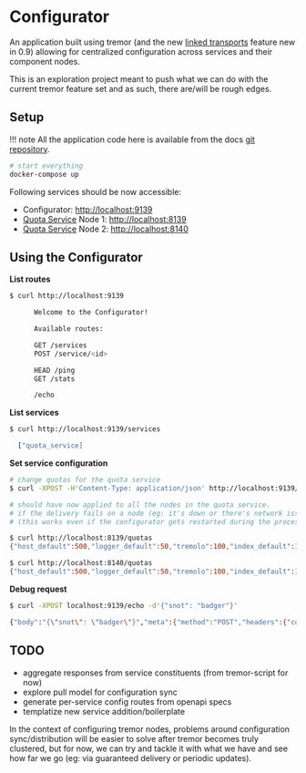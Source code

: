 # Configurator

An application built using tremor (and the new [linked transports](../../../operations/linked-transports.md) feature new in 0.9) allowing for centralized configuration across services and their component nodes.

This is an exploration project meant to push what we can do with the current tremor feature set and as such, there are/will be rough edges.

## Setup

!!! note
    All the application code here is available from the docs [git repository](https://github.com/tremor-rs/tremor-www-docs/tree/main/docs/workshop/examples/37_configurator).

```sh
# start everything
docker-compose up
```

Following services should be now accessible:

* Configurator: [http://localhost:9139](http://localhost:9139)
* [Quota Service](../36_quota_service/README.md) Node 1: [http://localhost:8139](http://localhost:8139)
* [Quota Service](../36_quota_service/README.md) Node 2: [http://localhost:8140](http://localhost:8140)

## Using the Configurator

**List routes**

```sh
$ curl http://localhost:9139

      Welcome to the Configurator!

      Available routes:

      GET /services
      POST /service/<id>

      HEAD /ping
      GET /stats

      /echo
```

**List services**

```sh
$ curl http://localhost:9139/services

  ["quota_service]
```

**Set service configuration**

```sh
# change quotas for the quota service
$ curl -XPOST -H'Content-Type: application/json' http://localhost:9139/service/quota_service -d'{"application_default": 11}'

# should have now applied to all the nodes in the quota service.
# if the delivery fails on a node (eg: it's down or there's network issues), it will be retried until it's successful
# (this works even if the configurator gets restarted during the process, since the undelivered updates are stored on disk)

$ curl http://localhost:8139/quotas
{"host_default":500,"logger_default":50,"tremolo":100,"index_default":100,"application_default":11}

$ curl http://localhost:8140/quotas
{"host_default":500,"logger_default":50,"tremolo":100,"index_default":100,"application_default":11}
```

**Debug request**

```sh
$ curl -XPOST localhost:9139/echo -d'{"snot": "badger"}'

{"body":"{\"snot\": \"badger\"}","meta":{"method":"POST","headers":{"content-length":["18"],"content-type":["application/x-www-form-urlencoded"],"user-agent":["curl/7.65.3"],"accept":["*/*"],"host":["localhost:9139"]},"url":{"scheme":"http","host":"localhost","port":9139,"path":"/echo"}}}
```

## TODO

* aggregate responses from service constituents (from tremor-script for now)
* explore pull model for configuration sync
* generate per-service config routes from openapi specs
* templatize new service addition/boilerplate

In the context of configuring tremor nodes, problems around configuration sync/distribution will be easier to solve after tremor becomes truly clustered, but for now, we can try and tackle it with what we have and see how far we go (eg: via guaranteed delivery or periodic updates).
